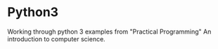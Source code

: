 # Python3
Working through python 3 examples from "Practical Programming"
An introduction to computer science.
